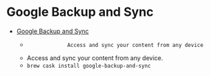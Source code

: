 # Google Backup and Sync
- [Google Backup and Sync](https://www.google.com/drive/download/)
  -                  Access and sync your content from any device              
  - Access and sync your content from any device.
  - `brew cask install google-backup-and-sync`
